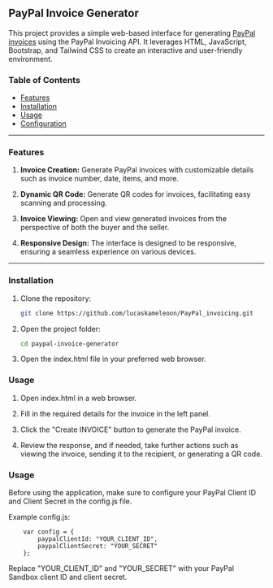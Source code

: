 ## PayPal Invoice Generator

This project provides a simple web-based interface for generating [PayPal invoices](https://developer.paypal.com/docs/invoicing/integrate/) using the PayPal Invoicing API. It leverages HTML, JavaScript, Bootstrap, and Tailwind CSS to create an interactive and user-friendly environment.

### Table of Contents

- [Features](#features)
- [Installation](#installation)
- [Usage](#usage)
- [Configuration](#configuration)

---

### Features

1. **Invoice Creation:** Generate PayPal invoices with customizable details such as invoice number, date, items, and more.

2. **Dynamic QR Code:** Generate QR codes for invoices, facilitating easy scanning and processing.

3. **Invoice Viewing:** Open and view generated invoices from the perspective of both the buyer and the seller.

4. **Responsive Design:** The interface is designed to be responsive, ensuring a seamless experience on various devices.

---

### Installation

1. Clone the repository:

   ```bash
   git clone https://github.com/lucaskameleoon/PayPal_invoicing.git


2. Open the project folder:

   ```bash
   cd paypal-invoice-generator


3. Open the index.html file in your preferred web browser.


### Usage

1. Open index.html in a web browser.

2. Fill in the required details for the invoice in the left panel.

3. Click the "Create INVOICE" button to generate the PayPal invoice.

4. Review the response, and if needed, take further actions such as viewing the invoice, sending it to the recipient, or generating a QR code.


### Usage

Before using the application, make sure to configure your PayPal Client ID and Client Secret in the config.js file.

Example config.js:

        var config = {
            paypalClientId: "YOUR_CLIENT_ID",
            paypalClientSecret: "YOUR_SECRET"
        };

Replace "YOUR_CLIENT_ID" and "YOUR_SECRET" with your PayPal Sandbox client ID and client secret.